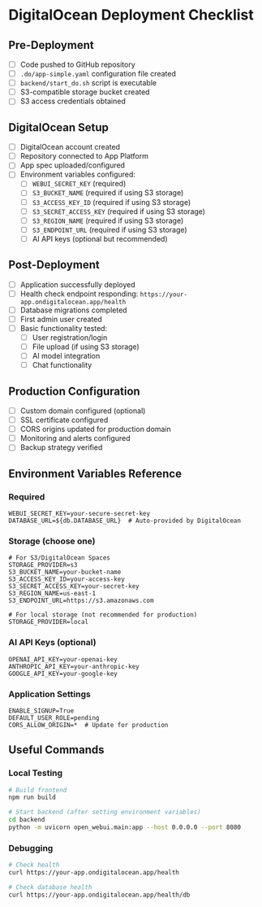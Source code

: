 # DigitalOcean Deployment Checklist

## Pre-Deployment
- [ ] Code pushed to GitHub repository
- [ ] `.do/app-simple.yaml` configuration file created
- [ ] `backend/start_do.sh` script is executable
- [ ] S3-compatible storage bucket created
- [ ] S3 access credentials obtained

## DigitalOcean Setup
- [ ] DigitalOcean account created
- [ ] Repository connected to App Platform
- [ ] App spec uploaded/configured
- [ ] Environment variables configured:
  - [ ] `WEBUI_SECRET_KEY` (required)
  - [ ] `S3_BUCKET_NAME` (required if using S3 storage)
  - [ ] `S3_ACCESS_KEY_ID` (required if using S3 storage)
  - [ ] `S3_SECRET_ACCESS_KEY` (required if using S3 storage)
  - [ ] `S3_REGION_NAME` (required if using S3 storage)
  - [ ] `S3_ENDPOINT_URL` (required if using S3 storage)
  - [ ] AI API keys (optional but recommended)

## Post-Deployment
- [ ] Application successfully deployed
- [ ] Health check endpoint responding: `https://your-app.ondigitalocean.app/health`
- [ ] Database migrations completed
- [ ] First admin user created
- [ ] Basic functionality tested:
  - [ ] User registration/login
  - [ ] File upload (if using S3 storage)
  - [ ] AI model integration
  - [ ] Chat functionality

## Production Configuration
- [ ] Custom domain configured (optional)
- [ ] SSL certificate configured
- [ ] CORS origins updated for production domain
- [ ] Monitoring and alerts configured
- [ ] Backup strategy verified

## Environment Variables Reference

### Required
```
WEBUI_SECRET_KEY=your-secure-secret-key
DATABASE_URL=${db.DATABASE_URL}  # Auto-provided by DigitalOcean
```

### Storage (choose one)
```
# For S3/DigitalOcean Spaces
STORAGE_PROVIDER=s3
S3_BUCKET_NAME=your-bucket-name
S3_ACCESS_KEY_ID=your-access-key
S3_SECRET_ACCESS_KEY=your-secret-key
S3_REGION_NAME=us-east-1
S3_ENDPOINT_URL=https://s3.amazonaws.com

# For local storage (not recommended for production)
STORAGE_PROVIDER=local
```

### AI API Keys (optional)
```
OPENAI_API_KEY=your-openai-key
ANTHROPIC_API_KEY=your-anthropic-key
GOOGLE_API_KEY=your-google-key
```

### Application Settings
```
ENABLE_SIGNUP=True
DEFAULT_USER_ROLE=pending
CORS_ALLOW_ORIGIN=*  # Update for production
```

## Useful Commands

### Local Testing
```bash
# Build frontend
npm run build

# Start backend (after setting environment variables)
cd backend
python -m uvicorn open_webui.main:app --host 0.0.0.0 --port 8080
```

### Debugging
```bash
# Check health
curl https://your-app.ondigitalocean.app/health

# Check database health
curl https://your-app.ondigitalocean.app/health/db
```
